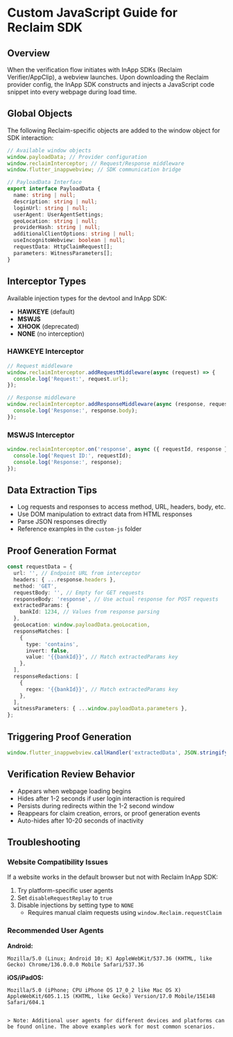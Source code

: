 # Custom JavaScript Guide for Reclaim SDK

## Overview

When the verification flow initiates with InApp SDKs (Reclaim Verifier/AppClip), a webview launches. Upon downloading the Reclaim provider config, the InApp SDK constructs and injects a JavaScript code snippet into every webpage during load time.

## Global Objects

The following Reclaim-specific objects are added to the window object for SDK interaction:

```typescript
// Available window objects
window.payloadData; // Provider configuration
window.reclaimInterceptor; // Request/Response middleware
window.flutter_inappwebview; // SDK communication bridge

// PayloadData Interface
export interface PayloadData {
  name: string | null;
  description: string | null;
  loginUrl: string | null;
  userAgent: UserAgentSettings;
  geoLocation: string | null;
  providerHash: string | null;
  additionalClientOptions: string | null;
  useIncognitoWebview: boolean | null;
  requestData: HttpClaimRequest[];
  parameters: WitnessParameters[];
}
```

## Interceptor Types

Available injection types for the devtool and InApp SDK:

- **HAWKEYE** (default)
- **MSWJS**
- **XHOOK** (deprecated)
- **NONE** (no interception)

### HAWKEYE Interceptor

```typescript
// Request middleware
window.reclaimInterceptor.addRequestMiddleware(async (request) => {
  console.log('Request:', request.url);
});

// Response middleware
window.reclaimInterceptor.addResponseMiddleware(async (response, request) => {
  console.log('Response:', response.body);
});
```

### MSWJS Interceptor

```typescript
window.reclaimInterceptor.on('response', async ({ requestId, response }) => {
  console.log('Request ID:', requestId);
  console.log('Response:', response);
});
```

## Data Extraction Tips

- Log requests and responses to access method, URL, headers, body, etc.
- Use DOM manipulation to extract data from HTML responses
- Parse JSON responses directly
- Reference examples in the `custom-js` folder

## Proof Generation Format

```typescript
const requestData = {
  url: '', // Endpoint URL from interceptor
  headers: { ...response.headers },
  method: 'GET',
  requestBody: '', // Empty for GET requests
  responseBody: 'response', // Use actual response for POST requests
  extractedParams: {
    bankId: 1234, // Values from response parsing
  },
  geoLocation: window.payloadData.geoLocation,
  responseMatches: [
    {
      type: 'contains',
      invert: false,
      value: '{{bankId}}', // Match extractedParams key
    },
  ],
  responseRedactions: [
    {
      regex: '{{bankId}}', // Match extractedParams key
    },
  ],
  witnessParameters: { ...window.payloadData.parameters },
};
```

## Triggering Proof Generation

```typescript
window.flutter_inappwebview.callHandler('extractedData', JSON.stringify(requestData));
```

## Verification Review Behavior

- Appears when webpage loading begins
- Hides after 1-2 seconds if user login interaction is required
- Persists during redirects within the 1-2 second window
- Reappears for claim creation, errors, or proof generation events
- Auto-hides after 10-20 seconds of inactivity

## Troubleshooting

### Website Compatibility Issues

If a website works in the default browser but not with Reclaim InApp SDK:

1. Try platform-specific user agents
2. Set `disableRequestReplay` to `true`
3. Disable injections by setting type to `NONE`
   - Requires manual claim requests using `window.Reclaim.requestClaim`

### Recommended User Agents

**Android:**

```
Mozilla/5.0 (Linux; Android 10; K) AppleWebKit/537.36 (KHTML, like Gecko) Chrome/136.0.0.0 Mobile Safari/537.36
```

**iOS/iPadOS:**

```
Mozilla/5.0 (iPhone; CPU iPhone OS 17_0_2 like Mac OS X) AppleWebKit/605.1.15 (KHTML, like Gecko) Version/17.0 Mobile/15E148 Safari/604.1
```

```

> Note: Additional user agents for different devices and platforms can be found online. The above examples work for most common scenarios.

```

```

```
